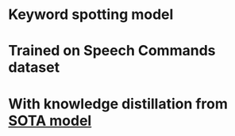 # Keyword spotting model
# Trained on Speech Commands dataset
# With knowledge distillation from [SOTA model](https://github.com/YuanGongND/ast)